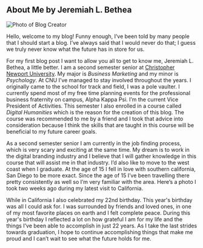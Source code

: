 ## About Me by Jeremiah L. Bethea 
![Photo of Blog Creator](https://jereeemiaah.github.io/Jeremiah-L.-Bethea/images/ProfilePhoto.jpeg) 

Hello, welcome to my blog! 
Funny enough, I’ve been told by many people that I should start a blog. I’ve always said that I would never do that; I guess we truly never know what the future has in store for us.

For my first blog post I want to allow you all to get to know me, Jeremiah L. Bethea, a little better. I am a second semester senior at [Christopher Newport University](https://cnu.edu/).
My major is _Business Marketing_ and my minor is _Psychology_. At CNU I’ve managed to stay involved throughout the years. I originally came to the school for track and field, I was a pole vaulter. I currently spend most of my free time planning events for the professional business fraternity on campus, Alpha Kappa Psi. I’m the current Vice President of Activities. This semester I also enrolled in a course called _Digital Humanities_ which is the reason for the creation of this blog. The course was recommended to me by a friend and I took that advice into consideration because I think the skills that are taught in this course will be beneficial to my future career goals. 

As a second semester senior I am currently in the job finding process, which is very scary and exciting at the same time. My dream is to work in the digital branding industry and I believe that I will gather knowledge in this course that will assist me in that industry. I’d also like to move to the west coast when I graduate. At the age of 15 I fell in love with southern california, San Diego to be more exact. Since the age of 15 I’ve been travelling there pretty consistently as well so I’m very familiar with the area. Here’s a photo I took two weeks ago during my latest visit to California.  

While in California I also celebrated my 22nd birthday. This year's birthday was all I could ask for. I was surrounded by friends and loved ones, in one of my most favorite places on earth and I felt complete peace. During this year's birthday I reflected a lot on how grateful I am for my life and the things I’ve been able to accomplish in just 22 years. As I take the last strides towards graduation, I hope to continue accomplishing things that make me proud and I can’t wait to see what the future holds for me. 
